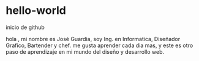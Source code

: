 # hello-world
inicio de github

hola ,
mi nombre es José Guardia, soy Ing. en Informatica, Diseñador Grafico, Bartender y chef. 
me gusta aprender cada dia mas, y este es otro paso de aprendizaje en mi mundo del diseño
y desarrollo web.

